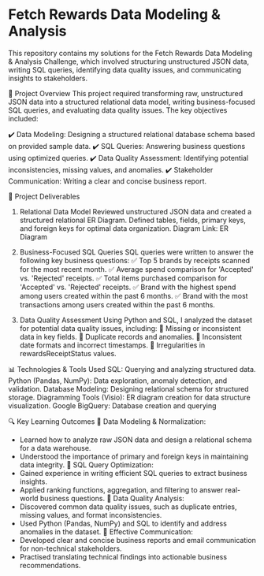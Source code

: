 # Fetch Rewards Data Modeling & Analysis
This repository contains my solutions for the Fetch Rewards Data Modeling & Analysis Challenge, which involved structuring unstructured JSON data, writing SQL queries, identifying data quality issues, and communicating insights to stakeholders.

🚀 Project Overview
This project required transforming raw, unstructured JSON data into a structured relational data model, writing business-focused SQL queries, and evaluating data quality issues. The key objectives included:

✔️ Data Modeling: Designing a structured relational database schema based on provided sample data.
✔️ SQL Queries: Answering business questions using optimized queries.
✔️ Data Quality Assessment: Identifying potential inconsistencies, missing values, and anomalies.
✔️ Stakeholder Communication: Writing a clear and concise business report.

📂 Project Deliverables

1. Relational Data Model
Reviewed unstructured JSON data and created a structured relational ER Diagram.
Defined tables, fields, primary keys, and foreign keys for optimal data organization.
Diagram Link: ER Diagram

2. Business-Focused SQL Queries
SQL queries were written to answer the following key business questions:
✅ Top 5 brands by receipts scanned for the most recent month.
✅ Average spend comparison for 'Accepted' vs. 'Rejected' receipts.
✅ Total items purchased comparison for 'Accepted' vs. 'Rejected' receipts.
✅ Brand with the highest spend among users created within the past 6 months.
✅ Brand with the most transactions among users created within the past 6 months.

3. Data Quality Assessment
Using Python and SQL, I analyzed the dataset for potential data quality issues, including:
🚨 Missing or inconsistent data in key fields.
🚨 Duplicate records and anomalies.
🚨 Inconsistent date formats and incorrect timestamps.
🚨 Irregularities in rewardsReceiptStatus values.

📊 Technologies & Tools Used
SQL: Querying and analyzing structured data.
Python (Pandas, NumPy): Data exploration, anomaly detection, and validation.
Database Modeling: Designing relational schema for structured storage.
Diagramming Tools (Visio): ER diagram creation for data structure visualization.
Google BigQuery: Database creation and querying

🔍 Key Learning Outcomes
📌 Data Modeling & Normalization:
  - Learned how to analyze raw JSON data and design a relational schema for a data warehouse.
  - Understood the importance of primary and foreign keys in maintaining data integrity.
📌 SQL Query Optimization:
  - Gained experience in writing efficient SQL queries to extract business insights.
  - Applied ranking functions, aggregation, and filtering to answer real-world business questions.
📌 Data Quality Analysis:
  - Discovered common data quality issues, such as duplicate entries, missing values, and format inconsistencies.
  - Used Python (Pandas, NumPy) and SQL to identify and address anomalies in the dataset.
📌 Effective Communication:
  - Developed clear and concise business reports and email communication for non-technical stakeholders.
  - Practised translating technical findings into actionable business recommendations.
